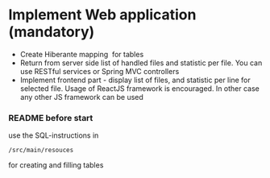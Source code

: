 # Implement Web application (mandatory)
- Create Hiberante mapping  for tables
- Return from server side list of handled files and statistic per file. You can use RESTful services or
Spring MVC controllers
- Implement frontend part - display list of files, and statistic per line for selected file. Usage of ReactJS
framework is encouraged. In other case any other JS framework can be used

### README before start
use the SQL-instructions in 
```
/src/main/resouces
```
for creating and filling tables